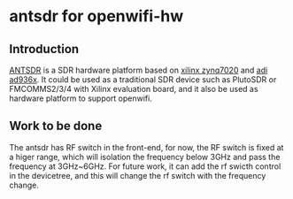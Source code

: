 # antsdr for openwifi-hw

## Introduction
[ANTSDR](https://github.com/MicroPhase/antsdr-fw) is a SDR hardware platform based on [xilinx zynq7020](https://www.xilinx.com/products/silicon-devices/soc/zynq-7000.html) and [adi ad936x](https://www.analog.com/en/products/ad9361.html). It could be used as a traditional SDR device such as PlutoSDR or FMCOMMS2/3/4 with Xilinx evaluation board, and it also be used as hardware platform to support openwifi.

<!--
This README file will give the instructions about how to make the openwifi-hw project for antsdr in the [antsdr branch](https://github.com/MicroPhase/openwifi-hw/tree/antsdr) of openwifi-hw project.
-->
<!--
Above should be unnecessary, because antsdr will be in the master in the future.
-->

## Work to be done
The antsdr has RF switch in the front-end, for now, the RF switch is fixed at a higer range, which will isolation the frequency below 3GHz and pass the frequency at 3GHz~6GHz. 
For future work, it can add the rf swicth control in the devicetree, and this will change the rf switch with the frequency change.
